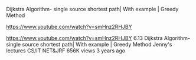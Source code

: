 Dijkstra Algorithm- single source shortest path| With example | Greedy Method

https://www.youtube.com/watch?v=smHnz2RHJBY

https://www.youtube.com/watch?v=smHnz2RHJBY
6.13 Dijkstra Algorithm- single source shortest path| With example | Greedy Method
Jenny's lectures CS/IT NET&JRF
656K views
3 years ago